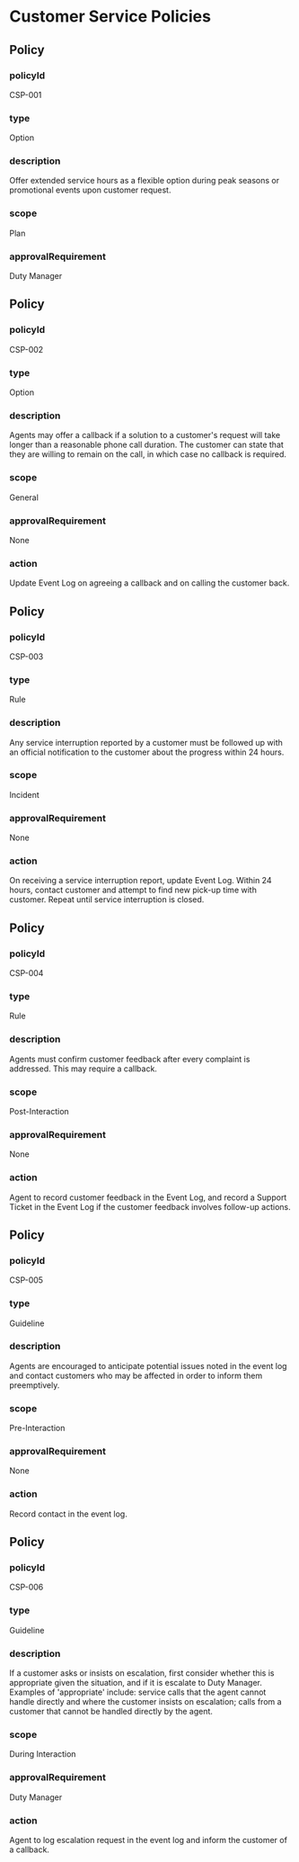 # Customer Service Policies
## Policy
### policyId
CSP-001
### type
Option
### description
Offer extended service hours as a flexible option during peak seasons or promotional events upon customer request.
### scope
Plan
### approvalRequirement
Duty Manager
## Policy
### policyId
CSP-002
### type
Option
### description
Agents may offer a callback if a solution to a customer's request will take longer than a reasonable phone call duration. The customer can state that they are willing to remain on the call, in which case no callback is required.
### scope
General
### approvalRequirement
None
### action
Update Event Log on agreeing a callback and on calling the customer back.
## Policy
### policyId
CSP-003
### type
Rule
### description
Any service interruption reported by a customer must be followed up with an official notification to the customer about the progress within 24 hours.
### scope
Incident
### approvalRequirement
None
### action
On receiving a service interruption report, update Event Log. Within 24 hours, contact customer and attempt to find new pick-up time with customer. Repeat until service interruption is closed.
## Policy
### policyId
CSP-004
### type
Rule
### description
Agents must confirm customer feedback after every complaint is addressed. This may require a callback.
### scope
Post-Interaction
### approvalRequirement
None
### action
Agent to record customer feedback in the Event Log, and record a Support Ticket in the Event Log if the customer feedback involves follow-up actions.
## Policy
### policyId
CSP-005
### type
Guideline
### description
Agents are encouraged to anticipate potential issues noted in the event log and contact customers who may be affected in order to inform them preemptively.
### scope
Pre-Interaction
### approvalRequirement
None
### action
Record contact in the event log.
## Policy
### policyId
CSP-006
### type
Guideline
### description
If a customer asks or insists on escalation, first consider whether this is appropriate given the situation, and if it is escalate to Duty Manager. Examples of 'appropriate' include: service calls that the agent cannot handle directly and where the customer insists on escalation; calls from a customer that cannot be handled directly by the agent.
### scope
During Interaction
### approvalRequirement
Duty Manager
### action
Agent to log escalation request in the event log and inform the customer of a callback.
